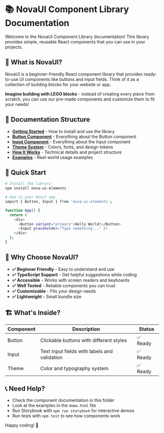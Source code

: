 # 📚 NovaUI Component Library Documentation

Welcome to the NovaUI Component Library documentation! This library provides simple, reusable React components that you can use in your projects.

## 🚀 What is NovaUI?

NovaUI is a beginner-friendly React component library that provides ready-to-use UI components like buttons and input fields. Think of it as a collection of building blocks for your website or app.

**Imagine building with LEGO blocks** - instead of creating every piece from scratch, you can use our pre-made components and customize them to fit your needs!

## 📖 Documentation Structure

- **[Getting Started](./getting-started.md)** - How to install and use the library
- **[Button Component](./button.md)** - Everything about the Button component
- **[Input Component](./input.md)** - Everything about the Input component
- **[Theme System](./theme.md)** - Colors, fonts, and design tokens
- **[How It Works](./how-it-works.md)** - Technical details and project structure
- **[Examples](./examples.md)** - Real-world usage examples

## 🎯 Quick Start

```bash
# Install the library
npm install nova-ui-elements

# Use in your React app
import { Button, Input } from 'nova-ui-elements';

function App() {
  return (
    <div>
      <Button variant="primary">Hello World!</Button>
      <Input placeholder="Type something..." />
    </div>
  );
}
```

## 🌟 Why Choose NovaUI?

- **✅ Beginner Friendly** - Easy to understand and use
- **✅ TypeScript Support** - Get helpful suggestions while coding
- **✅ Accessible** - Works with screen readers and keyboards
- **✅ Well Tested** - Reliable components you can trust
- **✅ Customizable** - Fits your design needs
- **✅ Lightweight** - Small bundle size

## 🏗️ What's Inside?

| Component | Description                                  | Status   |
| --------- | -------------------------------------------- | -------- |
| Button    | Clickable buttons with different styles      | ✅ Ready |
| Input     | Text input fields with labels and validation | ✅ Ready |
| Theme     | Color and typography system                  | ✅ Ready |

## 📞 Need Help?

- Check the component documentation in this folder
- Look at the examples in the `demo.html` file
- Run Storybook with `npm run storybook` for interactive demos
- Run tests with `npm test` to see how components work

Happy coding! 🎉
